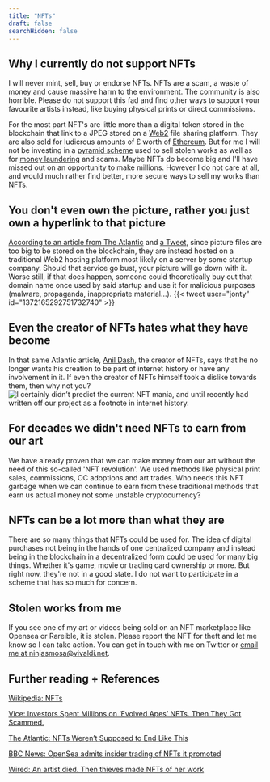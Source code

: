 ```yaml
---
title: "NFTs"
draft: false
searchHidden: false
---
```


## Why I currently do not support NFTs
I will never mint, sell, buy or endorse NFTs. NFTs are a scam, a waste of money and cause massive harm to the environment. The community is also horrible. Please do not support this fad and find other ways to support your favourite artists instead, like buying physical prints or direct commissions.

For the most part NFT's are little more than a digital token stored in the blockchain that link to a JPEG stored on a [Web2](https://en.wikipedia.org/wiki/Web_2.0) file sharing platform. They are also sold for ludicrous amounts of £ worth of [Ethereum](https://en.wikipedia.org/wiki/Ethereum). But for me I will not be investing in a [pyramid scheme](https://en.wikipedia.org/wiki/Pyramid_scheme) used to sell stolen works as well as for [money laundering](https://en.wikipedia.org/wiki/Money_laundering) and scams. Maybe NFTs do become big and I'll have missed out on an opportunity to make millions. However I do not care at all, and would much rather find better, more secure ways to sell my works than NFTs.

## You don't even own the picture, rather you just own a hyperlink to that picture
[According to an article from The Atlantic](https://www.theatlantic.com/ideas/archive/2021/04/nfts-werent-supposed-end-like/618488/) and [a Tweet](https://twitter.com/jonty/status/1372165292751732740), since picture files are too big to be stored on the blockchain, they are instead hosted on a traditional Web2 hosting platform most likely on a server by some startup company. Should that service go bust, your picture will go down with it. Worse still, if that does happen, someone could theoretically buy out that domain name once used by said startup and use it for malicious purposes (malware, propaganda, inappropriate material...).
{{< tweet user="jonty" id="1372165292751732740" >}}

## Even the creator of NFTs hates what they have become
In that same Atlantic article, [Anil Dash](https://en.wikipedia.org/wiki/Anil_Dash), the creator of NFTs, says that he no longer wants his creation to be part of internet history or have any involvement in it. If even the creator of NFTs himself took a dislike towards them, then why not you?
![I certainly didn’t predict the current NFT mania, and until recently had written off our project as a footnote in internet history.](https://i.imgur.com/kgUgQW4.png "You know something is up when even the creator of NFTs himself hates them.")

## For decades we didn't need NFTs to earn from our art
We have already proven that we can make money from our art without the need of this so-called 'NFT revolution'. We used methods like physical print sales, commissions, OC adoptions and art trades. Who needs this NFT garbage when we can continue to earn from these traditional methods that earn us actual money not some unstable cryptocurrency?

## NFTs can be a lot more than what they are
There are so many things that NFTs could be used for. The idea of digital purchases not being in the hands of one centralized company and instead being in the blockchain in a decentralized form could be used for many big things. Whether it's game, movie or trading card ownership or more. But right now, they're not in a good state. I do not want to participate in a scheme that has so much for concern.

## Stolen works from me
If you see one of my art or videos being sold on an NFT marketplace like Opensea or Rareible, it is stolen. Please report the NFT for theft and let me know so I can take action. You can get in touch with me on Twitter or [email me at ninjasmosa@vivaldi.net](mailto:ninjasmosa@vivaldi.net?subject=Your%20work%20was%20stolen%20for%20an%20NFT%20sale). 

## Further reading + References
[Wikipedia: NFTs](https://en.wikipedia.org/wiki/Non-fungible_token)

[Vice: Investors Spent Millions on ‘Evolved Apes’ NFTs. Then They Got Scammed.](https://www.vice.com/en/article/y3dyem/investors-spent-millions-on-evolved-apes-nfts-then-they-got-scammed)

[The Atlantic: NFTs Weren’t Supposed to End Like This](https://www.theatlantic.com/ideas/archive/2021/04/nfts-werent-supposed-end-like/618488/)

[BBC News: OpenSea admits insider trading of NFTs it promoted](https://www.bbc.co.uk/news/technology-58585342)

[Wired: An artist died. Then thieves made NFTs of her work](https://www.wired.co.uk/article/nft-fraud-qinni-art)
